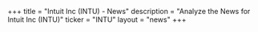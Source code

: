 +++
title = "Intuit Inc (INTU) - News"
description = "Analyze the News for Intuit Inc (INTU)"
ticker = "INTU"
layout = "news"
+++

